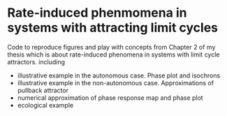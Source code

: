 # Rate-induced phenmomena in systems with attracting limit cycles
Code to reproduce figures and play with concepts from Chapter 2 of my thesis which is about rate-induced phenomena in systems with limit cycle attractors. including
- illustrative example in the autonomous case. Phase plot and isochrons
- illustrative example in the non-autonomous case. Approximations of pullback attractor
- numerical approximation of phase response map and phase plot
- ecological example
 
